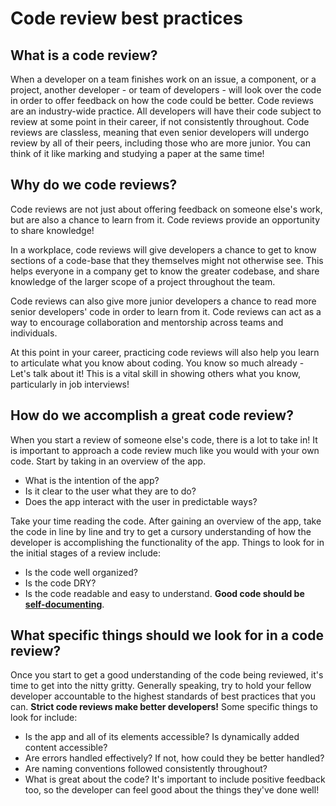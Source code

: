 # Code review best practices

## What is a code review?

When a developer on a team finishes work on an issue, a component, or a project, another developer - or team of developers - will look over the code in order to offer feedback on how the code could be better. Code reviews are an industry-wide practice. All developers will have their code subject to review at some point in their career, if not consistently throughout. Code reviews are classless, meaning that even senior developers will undergo review by all of their peers, including those who are more junior. You can think of it like marking and studying a paper at the same time!


## Why do we code reviews?

Code reviews are not just about offering feedback on someone else's work, but are also a chance to learn from it. Code reviews provide an opportunity to share knowledge!

In a workplace, code reviews will give developers a chance to get to know sections of a code-base that they themselves might not otherwise see. This helps everyone in a company get to know the greater codebase, and share knowledge of the larger scope of a project throughout the team.

Code reviews can also give more junior developers a chance to read more senior developers' code in order to learn from it. Code reviews can act as a way to encourage collaboration and mentorship across teams and individuals.

At this point in your career, practicing code reviews will also help you learn to articulate what you know about coding. You know so much already - Let's talk about it! This is a vital skill in showing others what you know, particularly in job interviews!


## How do we accomplish a great code review?

When you start a review of someone else's code, there is a lot to take in! It is important to approach a code review much like you would with your own code. Start by taking in an overview of the app.

- What is the intention of the app?
- Is it clear to the user what they are to do?
- Does the app interact with the user in predictable ways?

Take your time reading the code. After gaining an overview of the app, take the code in line by line and try to get a cursory understanding of how the developer is accomplishing the functionality of the app. Things to look for in the initial stages of a review include:

- Is the code well organized?
- Is the code DRY?
- Is the code readable and easy to understand. **Good code should be [self-documenting](https://www.sitepoint.com/self-documenting-javascript/)**.


## What specific things should we look for in a code review?

Once you start to get a good understanding of the code being reviewed, it's time to get into the nitty gritty. Generally speaking, try to hold your fellow developer accountable to the highest standards of best practices that you can. **Strict code reviews make better developers!** Some specific things to look for include:

- Is the app and all of its elements accessible? Is dynamically added content accessible?
- Are errors handled effectively? If not, how could they be better handled?
- Are naming conventions followed consistently throughout?
- What is great about the code? It's important to include positive feedback too, so the developer can feel good about the things they've done well!